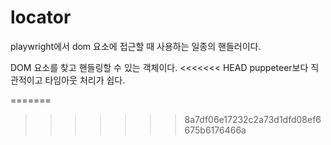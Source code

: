 # locator

playwright에서 dom 요소에 접근할 때 사용하는 일종의 핸들러이다.

DOM 요소를 찾고 핸들링할 수 있는 객체이다.
<<<<<<< HEAD
puppeteer보다 직관적이고 타임아웃 처리가 쉽다.

=======
>>>>>>> 8a7df06e17232c2a73d1dfd08ef6675b6176466a

